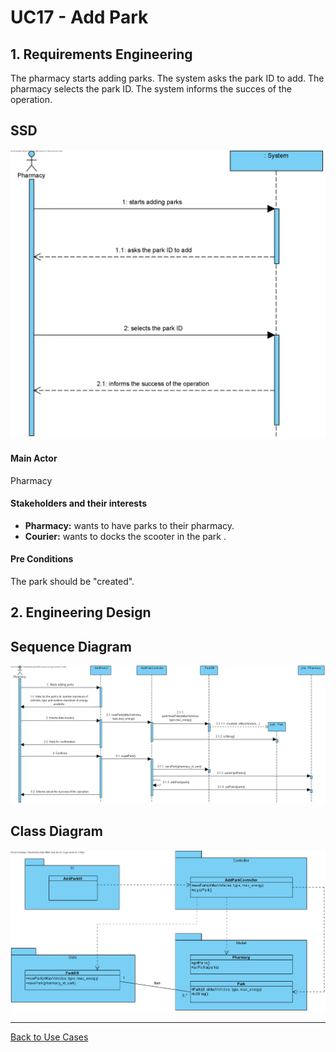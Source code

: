 # UC17 - Add Park

## 1. Requirements Engineering
The pharmacy starts adding parks. The system asks the park ID to add. The pharmacy selects the park ID. The system informs the succes of the operation.

## SSD
![UC17_SSD.png](UC17_SSD.png)

#### Main Actor

Pharmacy

#### Stakeholders and their interests
* **Pharmacy:** wants to have parks to their pharmacy.
* **Courier:** wants to docks the scooter in the park	.

#### Pre Conditions
The park should be "created".

## 2. Engineering Design

## Sequence Diagram
![UC17_SD.png](UC17_SD.png)



## Class Diagram
![UC17_CD.png](UC17_CD.png)

____

[Back to Use Cases](../UseCases.md)